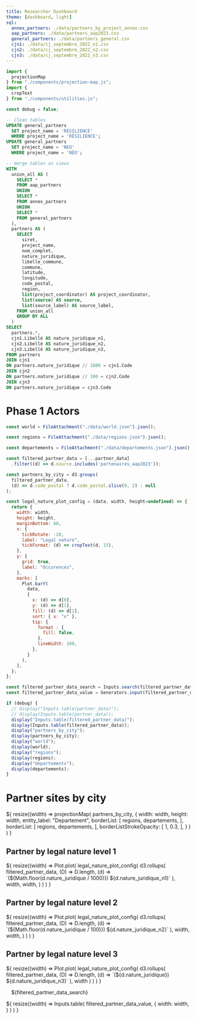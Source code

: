 ```yaml
---
title: Researcher Dashboard
theme: [dashboard, light]
sql:
  annex_partners: ./data/partners_by_project_annex.csv
  aap_partners: ./data/partners_aap2023.csv
  general_partners: ./data/partners_general.csv
  cjn1: ./data/cj_septembre_2022_n1.csv
  cjn2: ./data/cj_septembre_2022_n2.csv
  cjn3: ./data/cj_septembre_2022_n3.csv
---
```


```js
import {
  projectionMap
} from "./components/projection-map.js";
import {
  cropText
} from "./components/utilities.js";
```

```js
const debug = false;
```

```sql id=partner_data
-- Clean tables
UPDATE general_partners
  SET project_name = 'RESILIENCE'
  WHERE project_name = 'RÉSILIENCE';
UPDATE general_partners
  SET project_name = 'NEO'
  WHERE project_name = 'NÉO';

-- merge tables as views
WITH
  union_all AS (
    SELECT *
    FROM aap_partners
    UNION
    SELECT *
    FROM annex_partners
    UNION
    SELECT *
    FROM general_partners
  ),
  partners AS (
    SELECT
      siret,
      project_name,
      nom_complet,
      nature_juridique,
      libelle_commune,
      commune,
      latitude,
      longitude,
      code_postal,
      region,
      list(project_coordinator) AS project_coordinator,
      list(source) AS source,
      list(source_label) AS source_label,
    FROM union_all
    GROUP BY ALL
  )
SELECT
  partners.*,
  cjn1.Libellé AS nature_juridique_n1,
  cjn2.Libellé AS nature_juridique_n2,
  cjn3.Libellé AS nature_juridique_n3,
FROM partners
JOIN cjn1
ON partners.nature_juridique // 1000 = cjn1.Code
JOIN cjn2
ON partners.nature_juridique // 100 = cjn2.Code
JOIN cjn3
ON partners.nature_juridique = cjn3.Code 
```

# Phase 1 Actors

```js
const world = FileAttachment("./data/world.json").json();
```
```js
const regions = FileAttachment("./data/regions.json").json();
```
```js
const departements = FileAttachment("./data/departements.json").json();
```

```js
const filtered_partner_data = [...partner_data]
  .filter((d) => d.source.includes('partenaires_aap2023'));

const partners_by_city = d3.groups(
  filtered_partner_data,
  (d) => d.code_postal ? d.code_postal.slice(0, 2) : null
);
```

```js
const legal_nature_plot_config = (data, width, height=undefined) => {
  return {
    width: width,
    height: height,
    marginBottom: 60,
    x: {
      tickRotate: -20,
      label: "Legal nature",
      tickFormat: (d) => cropText(d, 15),
    },
    y: {
      grid: true,
      label: "Occurences",
    },
    marks: [
      Plot.barY(
        data,
        {
          x: (d) => d[0],
          y: (d) => d[1],
          fill: (d) => d[1],
          sort: { x: "x" },
          tip: {
            format : {
              fill: false,
            },
            lineWidth: 100,
          },
        }
      ),
    ],
  };
};
```

```js
const filtered_partner_data_search = Inputs.search(filtered_partner_data);
const filtered_partner_data_value = Generators.input(filtered_partner_data_search);
```

```js
if (debug) {
  // display("Inputs.table(partner_data)");
  // display(Inputs.table(partner_data));
  display("Inputs.table(filtered_partner_data)");
  display(Inputs.table(filtered_partner_data));
  display("partners_by_city");
  display(partners_by_city);
  display("world");
  display(world);
  display("regions");
  display(regions);
  display("departements");
  display(departements);
}
```

<div class="grid grid-cols-3">
  <div class="card grid-rowspan-2 grid-colspan-2">
    <h1>Partner sites by city</h1>
    <div>${
      resize((width) => 
        projectionMap(
          partners_by_city,
          {
            width: width,
            height: width,
            entity_label: "Departement",
            borderList: [
              regions,
              departements,
            ],
            borderList: [
              regions,
              departements,
            ],
            borderListStrokeOpacity: [
              1,
              0.3,
            ],
          }
        )
      )
    }</div>
  </div>
  <div class="card">
    <h2>Partner by legal nature level 1</h2>
    <div>${
      resize((width) => 
        Plot.plot(
          legal_nature_plot_config(
            d3.rollups(
              filtered_partner_data,
              (D) => D.length,
              (d) => `(${Math.floor(d.nature_juridique / 1000)}) ${d.nature_juridique_n1}`
            ),
            width,
            width,
          )
        )
      )
    }</div>
  </div>
  <div class="card">
    <h2>Partner by legal nature level 2</h2>
    <div>${
      resize((width) => 
        Plot.plot(
          legal_nature_plot_config(
            d3.rollups(
              filtered_partner_data,
              (D) => D.length,
              (d) => `(${Math.floor(d.nature_juridique / 100)}) ${d.nature_juridique_n2}`
            ),
            width,
            width,
          )
        )
      )
    }</div>
  </div>
</div>

<div class="grid">
  <div class="card">
    <h2>Partner by legal nature level 3</h2>
    <div>${
      resize((width) => 
        Plot.plot(
          legal_nature_plot_config(
            d3.rollups(
              filtered_partner_data,
              (D) => D.length,
              (d) => `(${d.nature_juridique}) ${d.nature_juridique_n3}`
            ),
            width
          )
        )
      )
    }</div>
  </div>
  <div class="card" style="padding: 0;">
    <div style="padding: 1em">${filtered_partner_data_search}</div>${
      resize((width) => 
        Inputs.table(
          filtered_partner_data_value,
          {
            width: width,
          }
        )
      )
    }</div>
</div>
